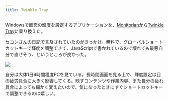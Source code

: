 ```yaml
---
title: Twinkle Tray
---
```

Windowsで画面の輝度を設定するアプリケーションを、[Monitorian](https://apps.microsoft.com/store/detail/monitorian/9NW33J738BL0)から[Twinkle Tray](https://apps.microsoft.com/store/detail/twinkle-tray-brightness-slider/9PLJWWSV01LK)に乗り換えた。

[セコンさんの日記](https://secon.dev/entry/2022/06/02/210000/)で言及されていたのがきっかけ。無料で、グローバルショートカットキーで輝度を調整できて、JavaScriptで書かれているので壊れても最悪自分で直せそう、というところが良かった。

![](https://lh3.googleusercontent.com/docs/ADP-6oFEL1w2iNDwX1qu_LCB3wTLvcdeBJDbNZdkfVXJKRBK5AqYaT9EPi9kQSHwsRygALW0EagiZ6D8x6dSC5aviSJVyFWUew90OWO9p3LknmcK_UeZlXDHCl5K08iu0hMsEramsoF9t0a7TesmBbcFX4eK4qbVB0bzA60Ndzs-NrJ5l2Rq0ItZa72_Sx-nz6363BvuFSOHF5K8ylb51tP1dhRz3UUpClgYhHac6wFDjREaX4Vw4KDz3wQ-1wBik1Wq4tPiAT_xW75IOolIfAW7Ii4Oc7sBum4C1sa7Mb_NihcSLcqb24Sez3FqkllTbPIYdxZpXo8S-udODMpcAyl1tK4g0gKOHl6O_Qcj-HOozxH2-8XjWkZ3wcAvqxgx-EyuQ6kwqq1NvEmjWY1LRca60cgp2QDZEmjzyogCCLHEMFWwST1wKJ-unHsfbapVdL6Cd850P5MWg6AIXtGGa6bPZClZfZYug6X7I0rNkFKqNVe8mUg7me5hMShu5SBlkFd4afQy6NkyBVRdy_emDjTFBvOJTEWNR0ocyDQlc5yeDsPrKl1bAsiFjVMQ10jloJHuM_hF1TE5jSJMwqaTWJQVV7-QwdPtabnZi7saFqadSFP4zsz0sIpGTAXczv2q5CeY0zFPSZcVD6XbwUy5KFCW0hA4klbGPJFjz1Ze4s0XEP_NQUye2Td7Bmb5IqFQhT8CQ5foYCnB43uMPf-LIUqoyORVXB46cmHb1G9Tx6IsDO8FCP6mJwWQjy6Fsv5rzZ3fnsqcDibhR5yZlfrO_4b-i4nQDNqmSP7iqGi0cLyp6jcTEpWDrTgHsqYDIuJoDi9wFN5e-2XggY2-CVjVORPqXwZqBglg-m2oAwCSLEAE0RQJrqI9yqPa42JwcwTNRXjSROKdAsUv_xjbowi_Be4TkY6edzqWsXLcpWqnkKX2q-07swVQb2i0Mvt_Z9y5Wmj9Leok3c6dqUnH3-qBNuy0nMYNUKcBf0kwSWXdXrafzfKAwsrNqoOWbLWPLnniNylHXRlZhCTEvQKNQOJ2_rerERZQGRc-q8bXCA2UE0SqFx0EsUI1PO8Lz1JGjINoWqYC5MhY4zyMyO6GOH5g4ouuG5kaIeTM14qBaTWSMIOrau5Naz5qehimoXNILuXAZjvrzjnQupEJjJSheyxuyJ0W4c6CVEqyUANEyG40USxBhxDP9x_Wrxes0t7l1WSDhBmEWQjPbZ-9i_SWdp68QI4c22DlwEt6fV23PKClXVtFCGjqNRKU)

自分は大体1日9時間程度PCを見ている。長時間画面を見る上で、輝度設定は目の疲労具合に大きく影響してくる。映すコンテンツや作業内容、また自分の疲れ具合によっても細かく変えたいので、気になったときにすぐショートカットキーで調整できるのは嬉しい。
